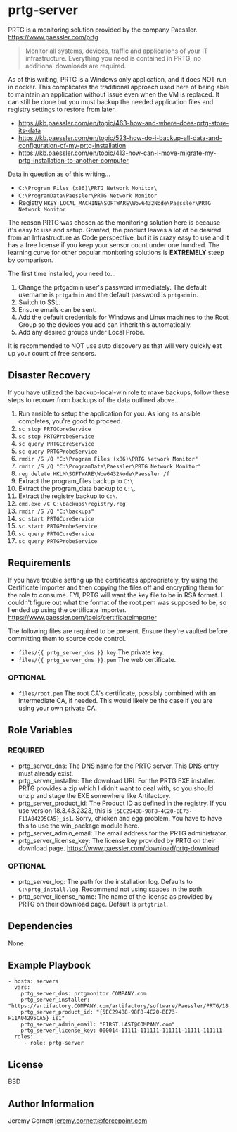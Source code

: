 # prtg-server

PRTG is a monitoring solution provided by the company Paessler. https://www.paessler.com/prtg

> Monitor all systems, devices, traffic and applications of your IT infrastructure. Everything you need is contained in PRTG, 
> no additional downloads are required.

As of this writing, PRTG is a Windows only application, and it does NOT run in docker. This complicates the traditional
approach used here of being able to maintain an application without issue even when the VM is replaced. It can still be done
but you must backup the needed application files and registry settings to restore from later.

* https://kb.paessler.com/en/topic/463-how-and-where-does-prtg-store-its-data
* https://kb.paessler.com/en/topic/523-how-do-i-backup-all-data-and-configuration-of-my-prtg-installation
* https://kb.paessler.com/en/topic/413-how-can-i-move-migrate-my-prtg-installation-to-another-computer

Data in question as of this writing...
* `C:\Program Files (x86)\PRTG Network Monitor\`
* `C:\ProgramData\Paessler\PRTG Network Monitor`
* Registry `HKEY_LOCAL_MACHINE\SOFTWARE\Wow6432Node\Paessler\PRTG Network Monitor`

The reason PRTG was chosen as the monitoring solution here is because it's easy to use and setup. Granted,
the product leaves a lot of be desired from an Infrastructure as Code perspective, but it is crazy easy to use
and it has a free license if you keep your sensor count under one hundred. The learning curve for other popular
monitoring solutions is **EXTREMELY** steep by comparison.

The first time installed, you need to...

1. Change the prtgadmin user's password immediately. The default username is `prtgadmin`
and the default password is `prtgadmin`.
1. Switch to SSL.
1. Ensure emails can be sent.
1. Add the default credentials for Windows and Linux machines to the Root Group so the devices you add can 
   inherit this automatically.
1. Add any desired groups under Local Probe.

It is recommended to NOT use auto discovery as that will very quickly eat up your count of free sensors.

## Disaster Recovery

If you have utilized the backup-local-win role to make backups, follow these steps to recover from backups of the data outlined above...

1. Run ansible to setup the application for you. As long as ansible completes, you're good to proceed.
1. `sc stop PRTGCoreService`
1. `sc stop PRTGProbeService`
1. `sc query PRTGCoreService`
1. `sc query PRTGProbeService`
1. `rmdir /S /Q "C:\Program Files (x86)\PRTG Network Monitor"`
1. `rmdir /S /Q "C:\ProgramData\Paessler\PRTG Network Monitor"`
1. `reg delete HKLM\SOFTWARE\Wow6432Node\Paessler /f`
1. Extract the program_files backup to `C:\`.
1. Extract the program_data backup to `C:\`.
1. Extract the registry backup to `C:\`.
1. `cmd.exe /C C:\backups\registry.reg`
1. `rmdir /S /Q "C:\backups"`
1. `sc start PRTGCoreService`
1. `sc start PRTGProbeService`
1. `sc query PRTGCoreService`
1. `sc query PRTGProbeService`

## Requirements

If you have trouble setting up the certificates appropriately, try using the Certificate Importer and then copying
the files off and encrypting them for the role to consume. FYI, PRTG will want the key file to be in RSA format.
I couldn't figure out what the format of the root.pem was supposed to be, so I ended up using the certificate importer. 
https://www.paessler.com/tools/certificateimporter

The following files are required to be present. 
Ensure they're vaulted before committing them to source code control.

* `files/{{ prtg_server_dns }}.key` The private key.
* `files/{{ prtg_server_dns }}.pem` The web certificate.

### OPTIONAL

* `files/root.pem` The root CA's certificate, possibly combined with an intermediate CA, if needed.
  This would likely be the case if you are using your own private CA.

## Role Variables

### REQUIRED
* prtg_server_dns: The DNS name for the PRTG server. This DNS entry must already exist.
* prtg_server_installer: The download URL For the PRTG EXE installer. 
  PRTG provides a zip which I didn't want to deal with, so you should unzip and 
  stage the EXE somewhere like Artifactory.
* prtg_server_product_id: The Product ID as defined in the registry. 
  If you use version 18.3.43.2323, this is `{5EC294B8-98F8-4C20-BE73-F11A04295CA5}_is1`.
  Sorry, chicken and egg problem. You have to have this to use the win_package module here.
* prtg_server_admin_email: The email address for the PRTG administrator.
* prtg_server_license_key: The license key provided by PRTG on their download page. 
  https://www.paessler.com/download/prtg-download

### OPTIONAL
* prtg_server_log: The path for the installation log. Defaults to `C:\prtg_install.log`. Recommend not using spaces in the path.
* prtg_server_license_name: The name of the license as provided by PRTG on their download page. Default is `prtgtrial`.

## Dependencies

None

## Example Playbook

    - hosts: servers
      vars:
        prtg_server_dns: prtgmonitor.COMPANY.com
        prtg_server_installer: "https://artifactory.COMPANY.com/artifactory/software/Paessler/PRTG/18.3.43/prtg.zip!/PRTG%20Network%20Monitor%2018.3.43.2323%20Setup%20(Stable).exe"
        prtg_server_product_id: "{5EC294B8-98F8-4C20-BE73-F11A04295CA5}_is1"
        prtg_server_admin_email: "FIRST.LAST@COMPANY.com"
        prtg_server_license_key: 000014-11111-111111-111111-11111-111111
      roles:
         - role: prtg-server

## License

BSD

## Author Information

Jeremy Cornett <jeremy.cornett@forcepoint.com>
